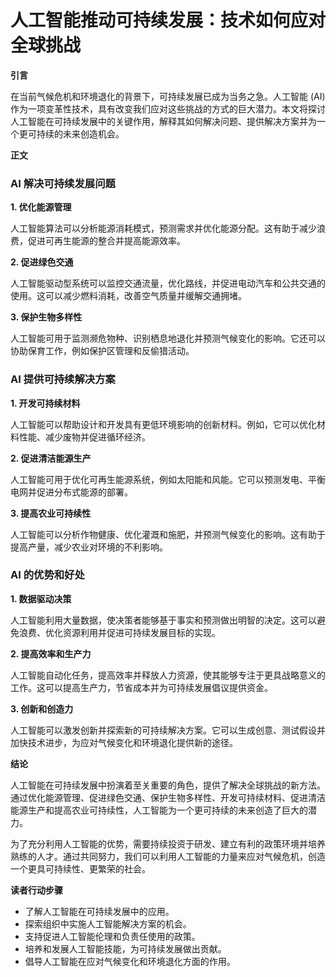 # 人工智能推动可持续发展：技术如何应对全球挑战

**引言**

在当前气候危机和环境退化的背景下，可持续发展已成为当务之急。人工智能 (AI) 作为一项变革性技术，具有改变我们应对这些挑战的方式的巨大潜力。本文将探讨人工智能在可持续发展中的关键作用，解释其如何解决问题、提供解决方案并为一个更可持续的未来创造机会。

**正文**

### AI 解决可持续发展问题

**1. 优化能源管理**

人工智能算法可以分析能源消耗模式，预测需求并优化能源分配。这有助于减少浪费，促进可再生能源的整合并提高能源效率。

**2. 促进绿色交通**

人工智能驱动型系统可以监控交通流量，优化路线，并促进电动汽车和公共交通的使用。这可以减少燃料消耗，改善空气质量并缓解交通拥堵。

**3. 保护生物多样性**

人工智能可用于监测濒危物种、识别栖息地退化并预测气候变化的影响。它还可以协助保育工作，例如保护区管理和反偷猎活动。

### AI 提供可持续解决方案

**1. 开发可持续材料**

人工智能可以帮助设计和开发具有更低环境影响的创新材料。例如，它可以优化材料性能、减少废物并促进循环经济。

**2. 促进清洁能源生产**

人工智能可用于优化可再生能源系统，例如太阳能和风能。它可以预测发电、平衡电网并促进分布式能源的部署。

**3. 提高农业可持续性**

人工智能可以分析作物健康、优化灌溉和施肥，并预测气候变化的影响。这有助于提高产量，减少农业对环境的不利影响。

### AI 的优势和好处

**1. 数据驱动决策**

人工智能利用大量数据，使决策者能够基于事实和预测做出明智的决定。这可以避免浪费、优化资源利用并促进可持续发展目标的实现。

**2. 提高效率和生产力**

人工智能自动化任务，提高效率并释放人力资源，使其能够专注于更具战略意义的工作。这可以提高生产力，节省成本并为可持续发展倡议提供资金。

**3. 创新和创造力**

人工智能可以激发创新并探索新的可持续解决方案。它可以生成创意、测试假设并加快技术进步，为应对气候变化和环境退化提供新的途径。

**结论**

人工智能在可持续发展中扮演着至关重要的角色，提供了解决全球挑战的新方法。通过优化能源管理、促进绿色交通、保护生物多样性、开发可持续材料、促进清洁能源生产和提高农业可持续性，人工智能为一个更可持续的未来创造了巨大的潜力。

为了充分利用人工智能的优势，需要持续投资于研发、建立有利的政策环境并培养熟练的人才。通过共同努力，我们可以利用人工智能的力量来应对气候危机，创造一个更具可持续性、更繁荣的社会。

**读者行动步骤**

* 了解人工智能在可持续发展中的应用。
* 探索组织中实施人工智能解决方案的机会。
* 支持促进人工智能伦理和负责任使用的政策。
* 培养和发展人工智能技能，为可持续发展做出贡献。
* 倡导人工智能在应对气候变化和环境退化方面的作用。
